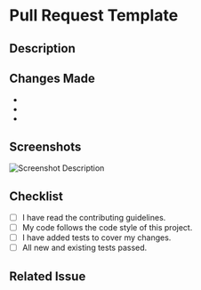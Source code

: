 # Pull Request Template

## Description

<!-- Please include a summary of the changes and the related issue. -->

## Changes Made

<!-- List of changes made in the pull request. -->

-
-
-

## Screenshots

<!-- If applicable, add screenshots to help explain your changes. -->

![Screenshot Description](link_to_screenshot)

## Checklist

- [ ] I have read the contributing guidelines.
- [ ] My code follows the code style of this project.
- [ ] I have added tests to cover my changes.
- [ ] All new and existing tests passed.

## Related Issue

<!-- If this pull request is related to an open issue, please link it here. -->
